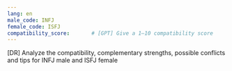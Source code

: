 ```yaml
---
lang: en
male_code: INFJ
female_code: ISFJ
compatibility_score:       # [GPT] Give a 1–10 compatibility score
---
```


[DR] Analyze the compatibility, complementary strengths, possible conflicts and tips for INFJ male and ISFJ female


